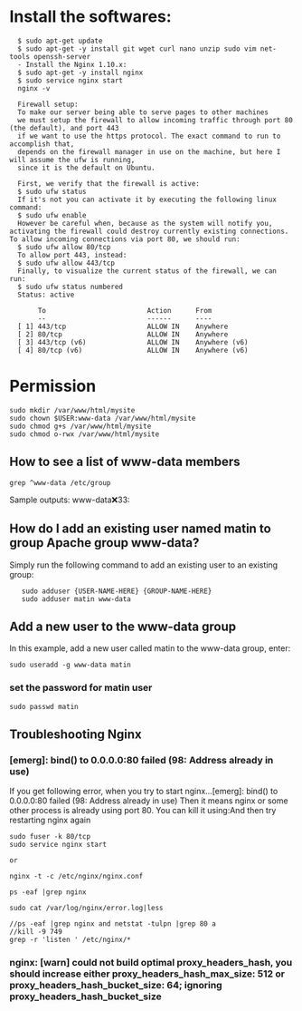 

 # Install the softwares: 
 
      $ sudo apt-get update
      $ sudo apt-get -y install git wget curl nano unzip sudo vim net-tools openssh-server
      - Install the Nginx 1.10.x: 
      $ sudo apt-get -y install nginx
      $ sudo service nginx start
      nginx -v
      
      Firewall setup:
      To make our server being able to serve pages to other machines 
      we must setup the firewall to allow incoming traffic through port 80 (the default), and port 443 
      if we want to use the https protocol. The exact command to run to accomplish that, 
      depends on the firewall manager in use on the machine, but here I will assume the ufw is running, 
      since it is the default on Ubuntu.
      
      First, we verify that the firewall is active:
      $ sudo ufw status
      If it's not you can activate it by executing the following linux command:
      $ sudo ufw enable
      However be careful when, because as the system will notify you, activating the firewall could destroy currently existing connections. To allow incoming connections via port 80, we should run:
      $ sudo ufw allow 80/tcp
      To allow port 443, instead:
      $ sudo ufw allow 443/tcp
      Finally, to visualize the current status of the firewall, we can run:
      $ sudo ufw status numbered
      Status: active

           To                         Action      From
           --                         ------      ----
      [ 1] 443/tcp                    ALLOW IN    Anywhere
      [ 2] 80/tcp                     ALLOW IN    Anywhere
      [ 3] 443/tcp (v6)               ALLOW IN    Anywhere (v6)
      [ 4] 80/tcp (v6)                ALLOW IN    Anywhere (v6)
      
# Permission 


    sudo mkdir /var/www/html/mysite
    sudo chown $USER:www-data /var/www/html/mysite
    sudo chmod g+s /var/www/html/mysite
    sudo chmod o-rwx /var/www/html/mysite
    
    
##  How to see a list of www-data members

    grep ^www-data /etc/group

Sample outputs: www-data:x:33:

## How do I add an existing user named matin to group Apache group www-data?
Simply run the following command to add an existing user to an existing group:

       sudo adduser {USER-NAME-HERE} {GROUP-NAME-HERE}
       sudo adduser matin www-data
         
 ## Add a new user to the www-data group
In this example, add a new user called matin to the www-data group, enter:

    sudo useradd -g www-data matin
 
### set the password for matin user ###
    sudo passwd matin

## Troubleshooting Nginx

### [emerg]: bind() to 0.0.0.0:80 failed (98: Address already in use)
If you get following error, when you try to start nginx…[emerg]: bind() to 0.0.0.0:80 failed (98: Address already in use)
Then it means nginx or some other process is already using port 80. You can kill it using:And then try restarting nginx again
 ```
 sudo fuser -k 80/tcp
 sudo service nginx start
 
 or
 
 nginx -t -c /etc/nginx/nginx.conf
 
 ps -eaf |grep nginx
 
 sudo cat /var/log/nginx/error.log|less
 
 //ps -eaf |grep nginx and netstat -tulpn |grep 80 a
 //kill -9 749 
 grep -r 'listen ' /etc/nginx/*
 
 ``` 

### nginx: [warn] could not build optimal proxy_headers_hash, you should increase either proxy_headers_hash_max_size: 512 or proxy_headers_hash_bucket_size: 64; ignoring proxy_headers_hash_bucket_size



 
